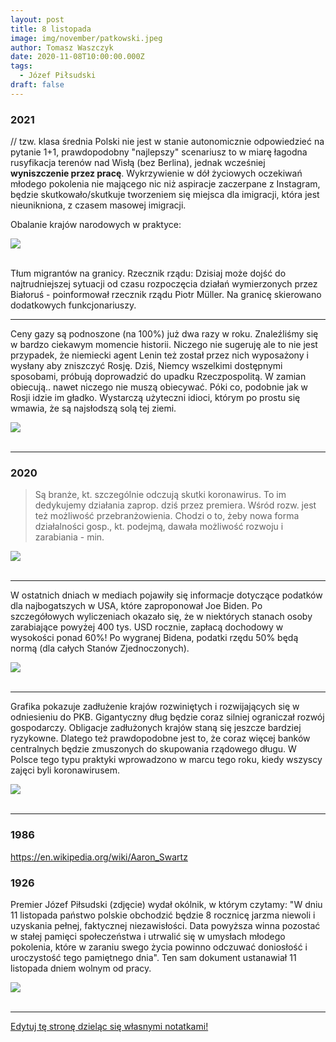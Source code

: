 ```yaml
---
layout: post
title: 8 listopada
image: img/november/patkowski.jpeg
author: Tomasz Waszczyk
date: 2020-11-08T10:00:00.000Z
tags:
  - Józef Piłsudski
draft: false
---
```


### 2021

// tzw. klasa średnia Polski nie jest w stanie autonomicznie odpowiedzieć na pytanie 1+1, prawdopodobny "najlepszy" scenariusz to w miarę łagodna rusyfikacja terenów nad Wisłą (bez Berlina), jednak wcześniej **wyniszczenie przez pracę**. Wykrzywienie w dół życiowych oczekiwań młodego pokolenia nie mającego nic niż aspiracje zaczerpane z Instagram, będzie skutkowało/skutkuje tworzeniem się miejsca dla imigracji, która jest nieunikniona, z czasem masowej imigracji.

Obalanie krajów narodowych w praktyce:

<img src="./img/november/imigracja.jpeg"><br><br>

Tłum migrantów na granicy. Rzecznik rządu: Dzisiaj może dojść do najtrudniejszej sytuacji od czasu rozpoczęcia działań wymierzonych przez Białoruś - poinformował rzecznik rządu Piotr Müller. Na granicę skierowano dodatkowych funkcjonariuszy.

---

Ceny gazy są podnoszone (na 100%) już dwa razy w roku. Znaleźliśmy się w bardzo ciekawym momencie historii. Niczego nie sugeruję ale to nie jest przypadek, że niemiecki agent Lenin też został przez nich wyposażony i wysłany aby zniszczyć Rosję. Dziś, Niemcy wszelkimi dostępnymi sposobami, próbują doprowadzić do upadku Rzeczpospolitą. W zamian obiecują.. nawet niczego nie muszą obiecywać. Póki co, podobnie jak w Rosji idzie im gładko. Wystarczą użyteczni idioci, którym po prostu się wmawia, że są najsłodszą solą tej ziemi.

<img src="./img/november/lenin.jpeg"><br><br>

---

### 2020

> Są branże, kt. szczególnie odczują skutki koronawirus. To im dedykujemy działania zaprop. dziś przez premiera. Wśród rozw. jest też możliwość przebranżowienia. Chodzi o to, żeby nowa forma działalności gosp., kt. podejmą, dawała możliwość rozwoju i zarabiania - min.

<img src="./img/november/patkowski.jpeg"><br><br>

---

W ostatnich dniach w mediach pojawiły się informacje dotyczące podatków dla najbogatszych w USA, które zaproponował Joe Biden. Po szczegółowych wyliczeniach okazało się, że w niektórych stanach osoby zarabiające powyżej 400 tys. USD rocznie, zapłacą dochodowy w wysokości ponad 60%!
Po wygranej Bidena, podatki rzędu 50% będą normą (dla całych Stanów Zjednoczonych).

<img src="./img/november/biden.jpeg"><br><br>

---

Grafika pokazuje zadłużenie krajów rozwiniętych i rozwijających się w odniesieniu do PKB.
Gigantyczny dług będzie coraz silniej ograniczał rozwój gospodarczy. Obligacje zadłużonych krajów staną się jeszcze bardziej ryzykowne. Dlatego też prawdopodobne jest to, że coraz więcej banków centralnych będzie zmuszonych do skupowania rządowego długu. W Polsce tego typu praktyki wprowadzono w marcu tego roku, kiedy wszyscy zajęci byli koronawirusem.

<img src="./img/november/debt2020.jpeg"><br><br>

---

### 1986

https://en.wikipedia.org/wiki/Aaron_Swartz

### 1926

Premier Józef Piłsudski (zdjęcie) wydał okólnik, w którym czytamy:
"W dniu 11 listopada państwo polskie obchodzić będzie 8 rocznicę jarzma niewoli i uzyskania pełnej, faktycznej niezawisłości. Data powyższa winna pozostać w stałej pamięci społeczeństwa i utrwalić się w umysłach młodego pokolenia, które w zaraniu swego życia powinno odczuwać doniosłość i uroczystość tego pamiętnego dnia".
Ten sam dokument ustanawiał 11 listopada dniem wolnym od pracy.

<img src="./img/november/pilsudski.jpg"/><br><br>

---

<a href="https://github.com/TomaszWaszczyk/historia.waszczyk.com/edit/master/src/content/november-8.md" target="_blank">Edytuj tę stronę dzieląc się własnymi notatkami!</a>
